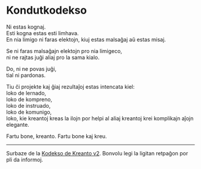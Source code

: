 # Kondutkodekso

Ni estas kognaj.  
Esti kogna estas esti limhava.  
En nia limigo ni faras elektojn, kiuj estas malsaĝaj aŭ estas misaj.

Se ni faras malsaĝajn elektojn pro nia limigeco,  
ni ne rajtas juĝi aliaj pro la sama kialo.

Do, ni ne povas juĝi,  
tial ni pardonas.

Tiu ĉi projekte kaj ĝiaj rezultaĵoj estas intencata kiel:  
loko de lernado,  
loko de kompreno,  
loko de instruado,  
loko de komunigo,  
loko, kie kreantoj kreas la ilojn por helpi al aliaj kreantoj krei komplikajn aĵojn elegante.

Fartu bone, kreanto. Fartu bone kaj kreu.

---

Surbaze de la [Kodekso de Kreanto v2](https://github.com/Xe/creators-code).
Bonvolu legi la ligitan retpaĝon por pli da informoj.
